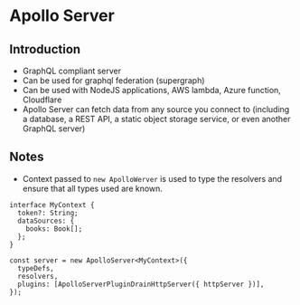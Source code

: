 # Apollo Server

## Introduction
* GraphQL compliant server
* Can be used for graphql federation (supergraph)
* Can be used with NodeJS applications, AWS lambda, Azure function, Cloudflare
* Apollo Server can fetch data from any source you connect to (including a database, a REST API, a static object storage service, or even another GraphQL server)

## Notes
* Context passed to `new ApolloWerver` is used to type the resolvers and ensure that all types used are known.
```
interface MyContext {
  token?: String;
  dataSources: {
    books: Book[];
  };
}

const server = new ApolloServer<MyContext>({
  typeDefs,
  resolvers,
  plugins: [ApolloServerPluginDrainHttpServer({ httpServer })],
});
```